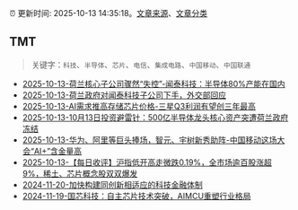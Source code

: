 :alarm_clock: 更新时间: 2025-10-13 14:35:18。[文章来源](/README.md)、[文章分类](/TAGS.md)

## TMT


> 关键字：`科技`、`半导体`、`芯片`、`电信`、`集成电路`、`中国移动`、`中国联通`



- [2025-10-13-荷兰核心子公司骤然“失控”-闻泰科技：半导体80%产能在国内](https://www.cls.cn/detail/2167830) 
- [2025-10-13-荷兰政府对闻泰科技子公司下手，外交部回应](https://www.cls.cn/detail/2167548) 
- [2025-10-13-AI需求推高存储芯片价格-三星Q3利润有望创三年最高](https://www.cls.cn/detail/2167043) 
- [2025-10-13-10月13日投资避雷针：500亿半导体龙头核心资产突遭荷兰政府冻结](https://www.cls.cn/detail/2166984) 
- [2025-10-13-华为、阿里等巨头捧场，智元、宇树新秀助阵-中国移动这场大会“AI+”含金量高](https://www.cls.cn/detail/2166988) 
- [2025-10-13-【每日收评】沪指低开高走微跌0.19%，全市场逾百股涨超9%，稀土、芯片概念股双双爆发](https://www.cls.cn/detail/2167662) 
- [2024-11-20-加快构建同创新相适应的科技金融体制](https://xueqiu.com/9193403816/313561745) 
- [2024-11-19-国芯科技：自主芯片技术突破，AIMCU重塑行业格局](https://xueqiu.com/8151841495/313402043) 
